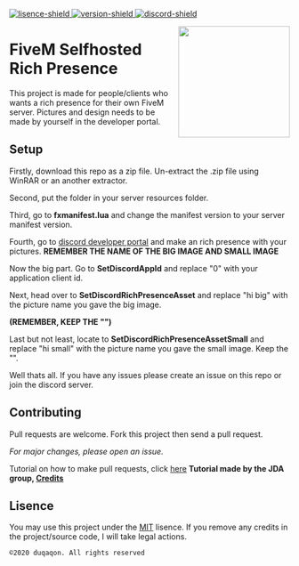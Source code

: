 [lisence]: https://github.com/duqaqon/FiveM-Discord-Rich-Presence/blob/master/LICENSE
[version]: https://github.com/duqaqon/FiveM-Discord-Rich-Presence/blob/master/version.md
[discord]: https://discord.gg/MddcpFC


[discord-shield]: https://canary.discordapp.com/api/guilds/738859179552407612/widget.png
[lisence-shield]: https://img.shields.io/github/license/duqaqon/FiveM-Discord-Rich-Presence
[version-shield]: https://img.shields.io/badge/version-1.0-success


[ ![lisence-shield][] ][lisence]
[ ![version-shield][] ][version]
[ ![discord-shield][] ][discord]


<img align="right" src="https://cdn.discordapp.com/attachments/617625850111852545/757669418045276320/a.png" height="200" width="200">

# FiveM Selfhosted Rich Presence
This project is made for people/clients who wants a rich presence for their own FiveM server. Pictures and design needs to be made by yourself in the developer portal.

## Setup

Firstly, download this repo as a zip file. Un-extract the .zip file using WinRAR or an another extractor.

Second, put the folder in your server resources folder.

Third, go to **fxmanifest.lua** and change the manifest version to your server manifest version.

Fourth, go to [discord developer portal](https://discord.com/developers/applications) and make an rich presence with your pictures. **REMEMBER THE NAME OF THE BIG IMAGE AND SMALL IMAGE**

Now the big part. Go to **SetDiscordAppId** and replace "0" with your application client id.

Next, head over to **SetDiscordRichPresenceAsset** and replace "hi big" with the picture name you gave the big image. 

**(REMEMBER, KEEP THE "")**

Last but not least, locate to **SetDiscordRichPresenceAssetSmall** and replace "hi small" with the picture name you gave the small image. Keep the "".

Well thats all. If you have any issues please create an issue on this repo or join the discord server.


## Contributing
Pull requests are welcome.
Fork this project then send a pull request. 

*For major changes, please open an issue.*

Tutorial on how to make pull requests, click [here](https://github.com/DV8FromTheWorld/JDA/wiki/5%29-Contributing)
**Tutorial made by the JDA group, [Credits](https://github.com/DV8FromTheWorld)**

## Lisence
You may use this project under the [MIT](https://choosealicense.com/licenses/mit/) lisence.
If you remove any credits in the project/source code, I will take legal actions.

``©2020 duqaqon. All rights reserved``
